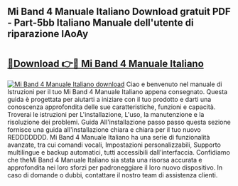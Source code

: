 ## Mi Band 4 Manuale Italiano Download gratuit PDF - Part-5bb Italiano Manuale dell'utente di riparazione lAoAy

# <h2><a href="http://dfbgdq.blite.top/?on=Mi+Band+4+Manuale+Italiano">🔗Download 👉🔴 Mi Band 4 Manuale Italiano</a></h2>

[![Mi Band 4 Manuale Italiano download](https://i.imgur.com/lujVjoI.png)](http://dfbgdq.blite.top/?on=Mi+Band+4+Manuale+Italiano)
Ciao e benvenuto nel manuale di Istruzioni per il tuo Mi Band 4 Manuale Italiano appena consegnato. Questa guida è progettata per aiutarti a iniziare con il tuo prodotto e darti una conoscenza approfondita delle sue caratteristiche, funzioni e capacità. Troverai le istruzioni per L'installazione, L'uso, la manutenzione e la risoluzione dei problemi. Guida All'installazione passo passo questa sezione fornisce una guida all'installazione chiara e chiara per il tuo nuovo REDDDDDDD. Mi Band 4 Manuale Italiano ha una serie di funzionalità avanzate, tra cui comandi vocali, Impostazioni personalizzabili, Supporto multilingue e backup automatici, tutti accessibili dall'interfaccia. Confidiamo che theMi Band 4 Manuale Italiano sia stata una risorsa accurata e approfondita nei loro sforzi per padroneggiare il loro nuovo dispositivo. In caso di domande o dubbi, contattare il nostro team di assistenza clienti.
